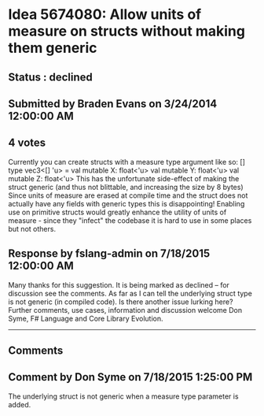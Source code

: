 # Idea 5674080: Allow units of measure on structs without making them generic #

## Status : declined

## Submitted by Braden Evans on 3/24/2014 12:00:00 AM

## 4 votes

Currently you can create structs with a measure type argument like so:
[<Struct>]
type vec3<[<Measure>] 'u> =
val mutable X: float<'u>
val mutable Y: float<'u>
val mutable Z: float<'u>
This has the unfortunate side-effect of making the struct generic (and thus not blittable, and increasing the size by 8 bytes)
Since units of measure are erased at compile time and the struct does not actually have any fields with generic types this is disappointing! Enabling use on primitive structs would greatly enhance the utility of units of measure - since they "infect" the codebase it is hard to use in some places but not others.



## Response by fslang-admin on 7/18/2015 12:00:00 AM

Many thanks for this suggestion. It is being marked as declined – for discussion see the comments.
As far as I can tell the underlying struct type is not generic (in compiled code). Is there another issue lurking here?
Further comments, use cases, information and discussion welcome
Don Syme, F# Language and Core Library Evolution.

------------------------
## Comments


## Comment by Don Syme on 7/18/2015 1:25:00 PM
The underlying struct is not generic when a measure type parameter is added.

